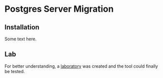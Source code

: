 # Postgres Server Migration

## Installation

Some text here.

## Lab

For better understanding, a [laboratory](lab/00-about.md) was created and the tool could finally
be tested.  



